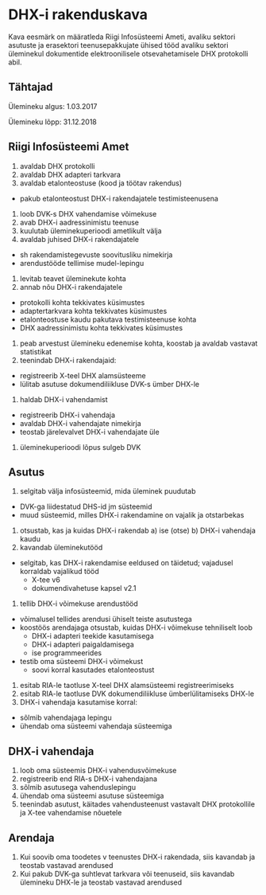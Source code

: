 # DHX-i rakenduskava

Kava eesmärk on määratleda Riigi Infosüsteemi Ameti, avaliku sektori asutuste ja erasektori teenusepakkujate ühised tööd avaliku sektori üleminekul dokumentide elektroonilisele otsevahetamisele DHX protokolli abil.

## Tähtajad

Ülemineku algus: 1.03.2017

Ülemineku lõpp: 31.12.2018

## Riigi Infosüsteemi Amet

1. avaldab DHX protokolli
1. avaldab DHX adapteri tarkvara
1. avaldab etalonteostuse (kood ja töötav rakendus)
  - pakub etalonteostust DHX-i rakendajatele testimisteenusena
1. loob DVK-s DHX vahendamise võimekuse
1. avab DHX-i aadressinimistu teenuse
1. kuulutab üleminekuperioodi ametlikult välja
1. avaldab juhised DHX-i rakendajatele
  - sh rakendamistegevuste soovitusliku nimekirja
  - arendustööde tellimise mudel-lepingu
1. levitab teavet üleminekute kohta
1. annab nõu DHX-i rakendajatele
  - protokolli kohta tekkivates küsimustes
  - adaptertarkvara kohta tekkivates küsimustes
  - etalonteostuse kaudu pakutava testimisteenuse kohta
  - DHX aadressinimistu kohta tekkivates küsimustes
1. peab arvestust ülemineku edenemise kohta, koostab ja avaldab vastavat statistikat
1. teenindab DHX-i rakendajaid:
  - registreerib X-teel DHX alamsüsteeme
  - lülitab asutuse dokumendiliikluse DVK-s ümber DHX-le
1. haldab DHX-i vahendamist
  - registreerib DHX-i vahendaja
  - avaldab DHX-i vahendajate nimekirja
  - teostab järelevalvet DHX-i vahendajate üle
1. üleminekuperioodi lõpus sulgeb DVK

## Asutus
1. selgitab välja infosüsteemid, mida üleminek puudutab
  - DVK-ga liidestatud DHS-id jm süsteemid
  - muud süsteemid, milles DHX-i rakendamine on vajalik ja otstarbekas
1. otsustab, kas ja kuidas DHX-i rakendab
    a) ise (otse)
    b) DHX-i vahendaja kaudu
1. kavandab üleminekutööd
  - selgitab, kas DHX-i rakendamise eeldused on täidetud; vajadusel korraldab vajalikud tööd
    - X-tee v6
    - dokumendivahetuse kapsel v2.1
1. tellib DHX-i võimekuse arendustööd
  - võimalusel tellides arendusi ühiselt teiste asutustega
  - koostöös arendajaga otsustab, kuidas DHX-i võimekuse tehniliselt loob
    - DHX-i adapteri teekide kasutamisega
    - DHX-i adapteri paigaldamisega
    - ise programmeerides
  - testib oma süsteemi DHX-i võimekust
    - soovi korral kasutades etalonteostust
1. esitab RIA-le taotluse X-teel DHX alamsüsteemi registreerimiseks
1. esitab RIA-le taotluse DVK dokumendiliikluse ümberlülitamiseks DHX-le
1. DHX-i vahendaja kasutamise korral:
  - sõlmib vahendajaga lepingu
  - ühendab oma süsteemi vahendaja süsteemiga

## DHX-i vahendaja
1. loob oma süsteemis DHX-i vahendusvõimekuse
1. registreerib end RIA-s DHX-i vahendajana
1. sõlmib asutusega vahenduslepingu
1. ühendab oma süsteemi asutuse süsteemiga
1. teenindab asutust, käitades vahendusteenust vastavalt DHX protokollile ja X-tee vahendamise nõuetele

## Arendaja
1. Kui soovib oma toodetes v teenustes DHX-i rakendada, siis kavandab ja teostab vastavad arendused 
1. Kui pakub DVK-ga suhtlevat tarkvara või teenuseid, siis kavandab ülemineku DHX-le ja teostab vastavad arendused
